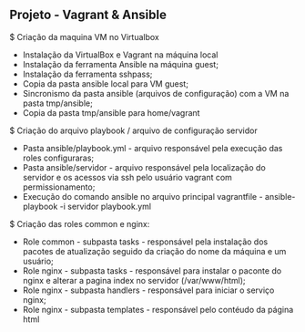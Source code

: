 ## Projeto - Vagrant & Ansible

$ Criação da maquina VM no Virtualbox
* Instalação da VirtualBox e Vagrant na máquina local
* Instalação da ferramenta Ansible na máquina guest;
* Instalação da ferramenta sshpass;
* Copia da pasta ansible local para VM guest;
* Sincronismo da pasta ansible (arquivos de configuração) com a VM na pasta tmp/ansible;
* Copia da pasta tmp/ansible para home/vagrant

$ Criação do arquivo playbook / arquivo de configuração servidor
* Pasta ansible/playbook.yml - arquivo responsável pela execução das roles configuraras;
* Pasta ansible/servidor - arquivo responsável pela localização do servidor e os acessos via ssh pelo usuário vagrant com permissionamento; 
* Execução do comando ansible no arquivo principal vagrantfile - ansible-playbook -i servidor playbook.yml 

$ Criação das roles common e nginx:
* Role common - subpasta tasks - responsável pela instalação dos pacotes de atualização seguido da criação do nome da máquina e um usuário;
* Role nginx - subpasta tasks - responsável para instalar o paconte do nginx e alterar a pagina index no servidor (/var/www/html);
* Role nginx - subpasta handlers - responsável para iniciar o serviço nginx;
* Role nginx - subpasta templates - responsável pelo contéudo da página html

